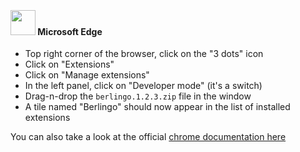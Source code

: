 ﻿‎

#### <img src="../images/edge.png" style="height: 40px; width: auto;"> Microsoft Edge

- Top right corner of the browser, click on the "3 dots" icon
- Click on "Extensions"
- Click on "Manage extensions"
- In the left panel, click on "Developer mode" (it's a switch)
- Drag-n-drop the `berlingo.1.2.3.zip` file in the window
- A tile named "Berlingo" should now appear in the list of installed extensions

You can also take a look at the
official [chrome documentation here](https://developer.chrome.com/docs/extensions/get-started/tutorial/hello-world#load-unpacked
)
